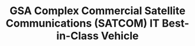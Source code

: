 ---
title: "GSA Complex Commercial Satellite Communications (SATCOM) IT Best-in-Class Vehicle"
description: "Complex Commercial Satellite Communications (SATCOM) Solutions allows federal agencies to build large, complex, custom satellite solutions. Solutions include satellite transport (bandwidth), fixed or mobile satellite service, and service-enabling components such as terminals, handsets, and tail circuits with engineering services to integrate, operate, and maintain the solution"
url-link: "https://www.gsa.gov/technology/it-contract-vehicles-and-purchasing-programs/multiple-award-schedule-it/comsatcom-1?gclid=CjwKCAjw_uGmBhBREiwAeOfsd0fmpduVnSbtB5Ne3C2_acIS2Xgd2GCkGBMQEs27cmqt3hMGStdgPhoCbvoQAvD_BwE"
type: "HTML"
gov-only: "false"
is-external: "true"
publication-date: "May 01, 2023"
reading-time: "5"
resource-type: "Information Slick"
filter: "contract-solutions"
audience: "contracts-acquisitions"
branded-offerings: "acquisition-policy-it-category"
---